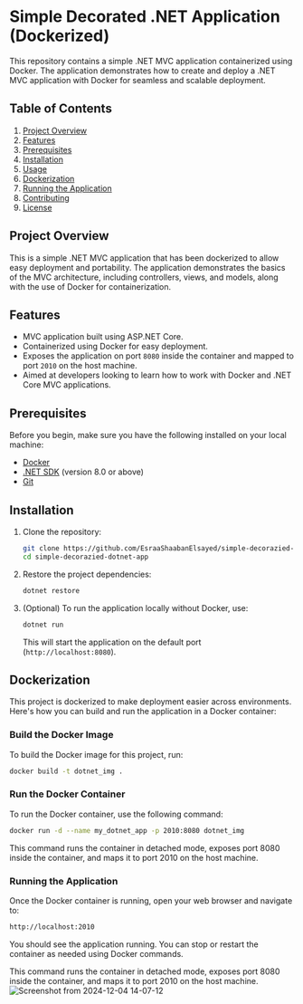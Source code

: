 # **Simple Decorated .NET Application (Dockerized)**

This repository contains a simple .NET MVC application containerized using Docker. The application demonstrates how to create and deploy a .NET MVC application with Docker for seamless and scalable deployment.

## **Table of Contents**
1. [Project Overview](#project-overview)
2. [Features](#features)
3. [Prerequisites](#prerequisites)
4. [Installation](#installation)
5. [Usage](#usage)
6. [Dockerization](#dockerization)
7. [Running the Application](#running-the-application)
8. [Contributing](#contributing)
9. [License](#license)

## **Project Overview**
This is a simple .NET MVC application that has been dockerized to allow easy deployment and portability. The application demonstrates the basics of the MVC architecture, including controllers, views, and models, along with the use of Docker for containerization.

## **Features**
- MVC application built using ASP.NET Core.
- Containerized using Docker for easy deployment.
- Exposes the application on port `8080` inside the container and mapped to port `2010` on the host machine.
- Aimed at developers looking to learn how to work with Docker and .NET Core MVC applications.

## **Prerequisites**
Before you begin, make sure you have the following installed on your local machine:
- [Docker](https://www.docker.com/get-started)
- [.NET SDK](https://dotnet.microsoft.com/download) (version 8.0 or above)
- [Git](https://git-scm.com/)

## **Installation**

1. Clone the repository:

    ```bash
    git clone https://github.com/EsraaShaabanElsayed/simple-decorazied-dotnet-app.git
    cd simple-decorazied-dotnet-app
    ```

2. Restore the project dependencies:

    ```bash
    dotnet restore
    ```

3. (Optional) To run the application locally without Docker, use:

    ```bash
    dotnet run
    ```

    This will start the application on the default port (`http://localhost:8080`).

## **Dockerization**

This project is dockerized to make deployment easier across environments. Here's how you can build and run the application in a Docker container:

### **Build the Docker Image**
To build the Docker image for this project, run:

```bash
docker build -t dotnet_img .
```
### **Run the Docker Container**

To run the Docker container, use the following command:
```bash
docker run -d --name my_dotnet_app -p 2010:8080 dotnet_img
```
This command runs the container in detached mode, exposes port 8080 inside the container, and maps it to port 2010 on the host machine.
### **Running the Application**

Once the Docker container is running, open your web browser and navigate to:
```bash 
http://localhost:2010
```
You should see the application running. You can stop or restart the container as needed using Docker commands.

This command runs the container in detached mode, exposes port 8080 inside the container, and maps it to port 2010 on the host machine.
![Screenshot from 2024-12-04 14-07-12](https://github.com/user-attachments/assets/ba10b2d0-766c-4ec7-87f4-50d84682c878)

